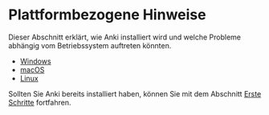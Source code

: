 # Plattformbezogene Hinweise

Dieser Abschnitt erklärt, wie Anki installiert wird und welche Probleme abhängig vom Betriebssystem auftreten könnten.

- [Windows](./windows/intro.md)
- [macOS](./mac/intro.md)
- [Linux](./linux/intro.md)

Sollten Sie Anki bereits installiert haben, können Sie mit dem Abschnitt [Erste Schritte](../getting-started.md) fortfahren.
